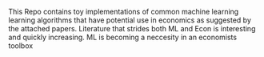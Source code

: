 This Repo contains toy implementations of common machine learning learning algorithms that have potential use in economics as suggested by the attached papers. Literature that strides both ML and Econ is interesting and quickly increasing. ML is becoming a neccesity in an economists toolbox
